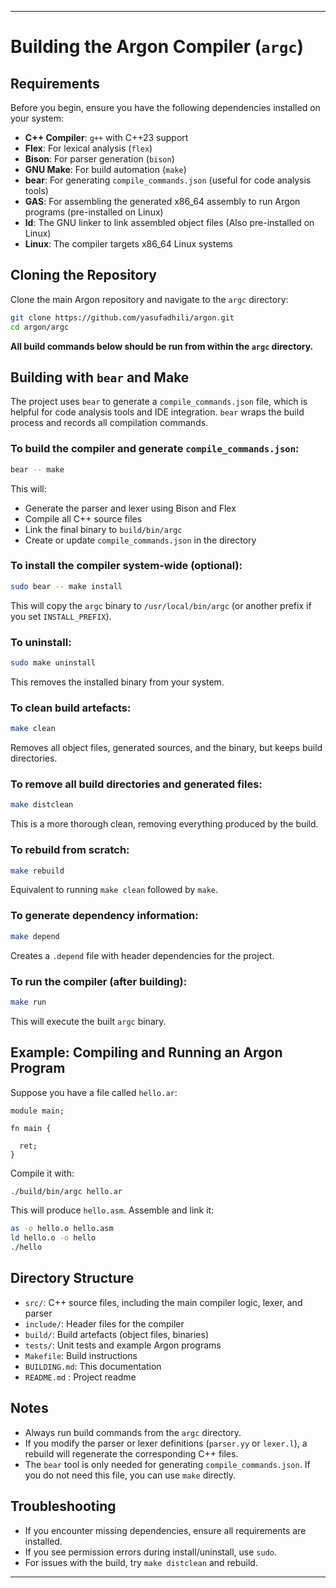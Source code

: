 
---

#  Building the Argon Compiler (`argc`)

## Requirements

Before you begin, ensure you have the following dependencies installed on your system:

- **C++ Compiler**: `g++` with C++23 support
- **Flex**: For lexical analysis (`flex`)
- **Bison**: For parser generation (`bison`)
- **GNU Make**: For build automation (`make`)
- **bear**: For generating `compile_commands.json` (useful for code analysis tools)
- **GAS**: For assembling the generated x86_64 assembly to run Argon programs (pre-installed on Linux)
- **ld**: The GNU linker to link assembled object files (Also pre-installed on Linux)
- **Linux**: The compiler targets x86_64 Linux systems


## Cloning the Repository

Clone the main Argon repository and navigate to the `argc` directory:

```bash
git clone https://github.com/yasufadhili/argon.git
cd argon/argc
```

**All build commands below should be run from within the `argc` directory.**

## Building with `bear` and Make

The project uses `bear` to generate a `compile_commands.json` file, which is helpful for code analysis tools and IDE integration. `bear` wraps the build process and records all compilation commands.

### To build the compiler and generate `compile_commands.json`:

```bash
bear -- make
```

This will:
- Generate the parser and lexer using Bison and Flex
- Compile all C++ source files
- Link the final binary to `build/bin/argc`
- Create or update `compile_commands.json` in the directory

### To install the compiler system-wide (optional):

```bash
sudo bear -- make install
```

This will copy the `argc` binary to `/usr/local/bin/argc` (or another prefix if you set `INSTALL_PREFIX`).

### To uninstall:

```bash
sudo make uninstall
```

This removes the installed binary from your system.

### To clean build artefacts:

```bash
make clean
```
Removes all object files, generated sources, and the binary, but keeps build directories.

### To remove all build directories and generated files:

```bash
make distclean
```
This is a more thorough clean, removing everything produced by the build.

### To rebuild from scratch:

```bash
make rebuild
```
Equivalent to running `make clean` followed by `make`.

### To generate dependency information:

```bash
make depend
```
Creates a `.depend` file with header dependencies for the project.

### To run the compiler (after building):

```bash
make run
```
This will execute the built `argc` binary.

## Example: Compiling and Running an Argon Program

Suppose you have a file called `hello.ar`:

```argon
module main;

fn main {

  ret;
}
```

Compile it with:

```bash
./build/bin/argc hello.ar
```

This will produce `hello.asm`. Assemble and link it:

```bash
as -o hello.o hello.asm 
ld hello.o -o hello
./hello
```

## Directory Structure

- `src/`: C++ source files, including the main compiler logic, lexer, and parser
- `include/`: Header files for the compiler
- `build/`: Build artefacts (object files, binaries)
- `tests/`: Unit tests and example Argon programs
- `Makefile`: Build instructions
- `BUILDING.md`: This documentation
- `README.md` : Project readme

## Notes

- Always run build commands from the `argc` directory.
- If you modify the parser or lexer definitions (`parser.yy` or `lexer.l`), a rebuild will regenerate the corresponding C++ files.
- The `bear` tool is only needed for generating `compile_commands.json`. If you do not need this file, you can use `make` directly.

## Troubleshooting

- If you encounter missing dependencies, ensure all requirements are installed.
- If you see permission errors during install/uninstall, use `sudo`.
- For issues with the build, try `make distclean` and rebuild.

---

